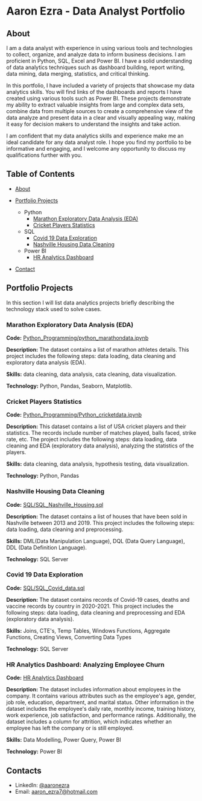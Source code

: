 # Aaron Ezra - Data Analyst Portfolio
## About
I am a data analyst with experience in using various tools and technologies to collect, organize, and analyze data to inform business decisions. I am proficient in Python, SQL, Excel and Power BI. I have a solid understanding of data analytics techniques such as dashboard building, report writing, data mining, data merging, statistics, and critical thinking.

In this portfolio, I have included a variety of projects that showcase my data analytics skills. You will find links of the dashboards and reports I have created using various tools such as Power BI. These projects demonstrate my ability to extract valuable insights from large and complex data sets, combine data from multiple sources to create a comprehensive view of the data analyze and present data in a clear and visually appealing way, making it easy for decision makers to understand the insights and take action.

I am confident that my data analytics skills and experience make me an ideal candidate for any data analyst role. I hope you find my portfolio to be informative and engaging, and I welcome any opportunity to discuss my qualifications further with you.


## Table of Contents
- [About](https://github.com/aaronezra777/PortfolioProject/blob/main/README.md#about)
- [Portfolio Projects](https://github.com/aaronezra777/PortfolioProject/blob/main/README.md#portfolio-projects)
  - Python
    - [Marathon Exploratory Data Analysis (EDA)](https://github.com/aaronezra777/PortfolioProject/tree/main?tab=readme-ov-file#marathon-exploratory-data-analysis-eda)
    - [Cricket Players Statistics](https://github.com/aaronezra777/PortfolioProject/tree/main?tab=readme-ov-file#cricket-players-statistics)  
  - SQL
    - [Covid 19 Data Exploration](https://github.com/aaronezra777/PortfolioProject/tree/main?tab=readme-ov-file#covid-19-data-exploration)
    - [Nashville Housing Data Cleaning](https://github.com/aaronezra777/PortfolioProject/tree/main?tab=readme-ov-file#nashville-housing-data-cleaning)
  - Power BI
    - [HR Analytics Dashboard](https://github.com/aaronezra777/PortfolioProject/tree/main?tab=readme-ov-file#covid-19-data-exploration)
   
- [Contact](https://github.com/aaronezra777/PortfolioProject/tree/main?tab=readme-ov-file#contacts)

## Portfolio Projects
In this section I will list data analytics projects briefly describing the technology stack used to solve cases.

### Marathon Exploratory Data Analysis (EDA)
**Code:** [Python_Programming/python_marathondata.ipynb](https://github.com/aaronezra777/PortfolioProject/blob/main/Python_Programming/python_marathondata.ipynb)

**Description:** The dataset contains a list of marathon athletes details. This project includes the following steps: data loading, data cleaning and exploratory data analysis (EDA).

**Skills:** data cleaning, data analysis, cata cleaning, data visualization.

**Technology:** Python, Pandas, Seaborn, Matplotlib.

### Cricket Players Statistics

**Code:** [Python_Programming/Python_cricketdata.ipynb](https://github.com/aaronezra777/PortfolioProject/blob/main/Python_Programming/Python_cricketdata.ipynb)

**Description:** This dataset contains a list of USA cricket players and their statistics.  The records include number of matches played, balls faced, strike rate, etc. The project includes the following steps: data loading, data cleaning and EDA (exploratory data analysis), analyzing the statistics of the players.

**Skills:** data cleaning, data analysis, hypothesis testing, data visualization.

**Technology:** Python, Pandas


### Nashville Housing Data Cleaning
**Code:** [SQL/SQL_Nashville_Housing.sql](https://github.com/aaronezra777/PortfolioProject/blob/main/SQL/SQL_Nashville_Housing.sql)

**Description:** The dataset contains a list of houses that have been sold in Nashville between 2013 and 2019. This project includes the following steps: data loading, data cleaning and preprocessing.


**Skills:** DML(Data Manipulation Language), DQL (Data Query Language), DDL (Data Definition Language).

**Technology:** SQL Server


### Covid 19 Data Exploration
**Code:** [SQL/SQL_Covid_data.sql](https://github.com/aaronezra777/PortfolioProject/blob/main/SQL/SQL_Covid_data.sql)

**Description:** The dataset contains records of Covid-19 cases, deaths and vaccine records by country in 2020-2021. This project includes the following steps: data loading, data cleaning and preprocessing and EDA (exploratory data analysis).

**Skills:** Joins, CTE's, Temp Tables, Windows Functions, Aggregate Functions, Creating Views, Converting Data Types

**Technology:** SQL Server

### HR Analytics Dashboard: Analyzing Employee Churn
**Code:** [HR Analytics Dashboard](https://github.com/aaronezra777/PortfolioProject/tree/main/HR%20Data%20Analysis_Power%20BI_SQL)

**Description:** The dataset includes information about employees in the company. It contains various attributes such as the employee's age, gender, job role, education, department, and marital status. Other information in the dataset includes the employee's daily rate, monthly income, training history, work experience, job satisfaction, and performance ratings. Additionally, the dataset includes a column for attrition, which indicates whether an employee has left the company or is still employed.

**Skills:** Data Modelling, Power Query, Power BI

**Technology:** Power BI


## Contacts
- LinkedIn: [@aaronezra](https://www.linkedin.com/in/aaron-ezra-richard-932ab2135/)
- Email: aaron_ezra7@hotmail.com
